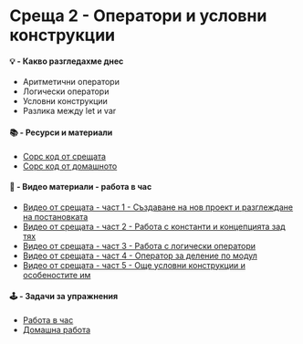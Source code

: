 # Среща 2 - Оператори и условни конструкции

#### 💡 - Какво разгледахме днес
- Аритметични оператори
- Логически оператори
- Условни конструкции
- Разлика между let и var

#### 📚 - Ресурси и материали
- [Сорс код от срещата](./source-cw/)
- [Сорс код от домашното](./source-hw/)  

#### 📘 - Видео материали - работа  в час
- [Видео от срещата - част 1 - Създаване на нов проект и разглеждане на постановката](https://youtu.be/j4gMi4w2tqI)
- [Видео от срещата - част 2 - Работа с константи и концепцията зад тях](https://youtu.be/bGGNalth2Z4)
- [Видео от срещата - част 3 - Работа с логически оператори ](https://youtu.be/y7E3nMVd0ek)
- [Видео от срещата - част 4 - Оператор за деление по модул](https://youtu.be/3XlDvC0osPc)
- [Видео от срещата - част 5 - Още условни конструкции и особеностите им](https://youtu.be/W-00IqPSf4w)

#### 🕹️ - Задачи за упражнения
- [Работа в час](./cw/README.md)
- [Домашна работа](./hw/README.md)